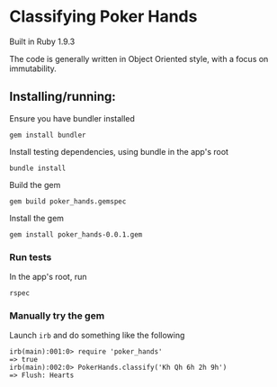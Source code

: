 # Classifying Poker Hands

Built in Ruby 1.9.3

The code is generally written in Object Oriented style, with a focus on immutability.

## Installing/running:
Ensure you have bundler installed
```
gem install bundler
```

Install testing dependencies, using bundle in the app's root
```
bundle install
```

Build the gem
```
gem build poker_hands.gemspec
```

Install the gem
```
gem install poker_hands-0.0.1.gem
```

### Run tests
In the app's root, run
```
rspec
```

### Manually try the gem
Launch `irb` and do something like the following
```
irb(main):001:0> require 'poker_hands'
=> true
irb(main):002:0> PokerHands.classify('Kh Qh 6h 2h 9h')
=> Flush: Hearts
```
